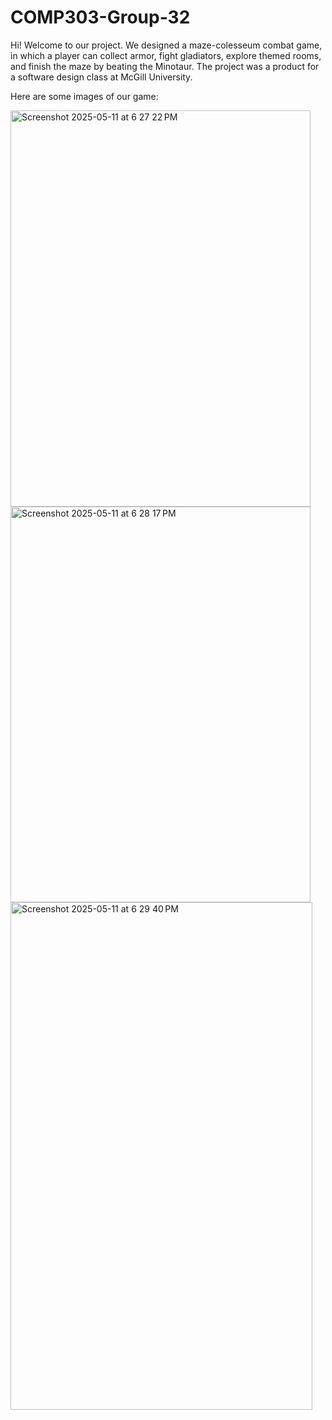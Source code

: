 # COMP303-Group-32

Hi! Welcome to our project. We designed a maze-colesseum combat game, in which a player can collect armor, fight gladiators, explore themed rooms, and finish the maze by beating the Minotaur. The project was a product for a software design class at McGill University. 

Here are some images of our game:

<img width="480" height="634" alt="Screenshot 2025-05-11 at 6 27 22 PM" src="https://github.com/user-attachments/assets/d0a43d36-6792-44f4-93bd-29992500d22d" />

<img width="480" height="633" alt="Screenshot 2025-05-11 at 6 28 17 PM" src="https://github.com/user-attachments/assets/3e155602-a338-4eb0-90de-3e661f9ccd0b" />

<img width="483" height="812" alt="Screenshot 2025-05-11 at 6 29 40 PM" src="https://github.com/user-attachments/assets/f64bc190-312d-49c7-9e2f-557bab74aeda" />
